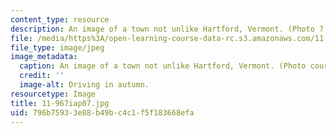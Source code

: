 ```yaml
---
content_type: resource
description: An image of a town not unlike Hartford, Vermont. (Photo ? openphoto.net.)
file: /media/https%3A/open-learning-course-data-rc.s3.amazonaws.com/11-967-special-studies-in-urban-studies-and-planning-economic-development-planning-skills-january-iap-2007/796b75933e88b49bc4c1f5f183668efa_11-967iap07.jpg
file_type: image/jpeg
image_metadata:
  caption: An image of a town not unlike Hartford, Vermont. (Photo courtesy of [openphoto.net](http://openphoto.net/).)
  credit: ''
  image-alt: Driving in autumn.
resourcetype: Image
title: 11-967iap07.jpg
uid: 796b7593-3e88-b49b-c4c1-f5f183668efa
---
```

